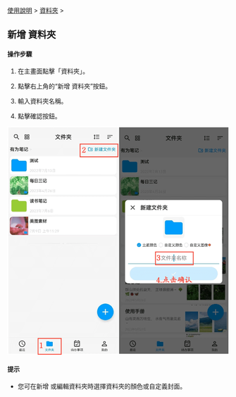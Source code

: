 [使用說明](/dragonnest/drawnote/manual/zh) > [資料夾](/dragonnest/drawnote/manual/zh/folder) >

新增
資料夾
---
#### 操作步驟

1. 在主畫面點擊「資料夾」。

2. 點擊右上角的“新增
資料夾”按鈕。

3. 輸入資料夾名稱。

4. 點擊確認按鈕。

![](imgs/new_folder.png)

#### 提示
- 您可在新增
或編輯資料夾時選擇資料夾的顏色或自定義封面。
